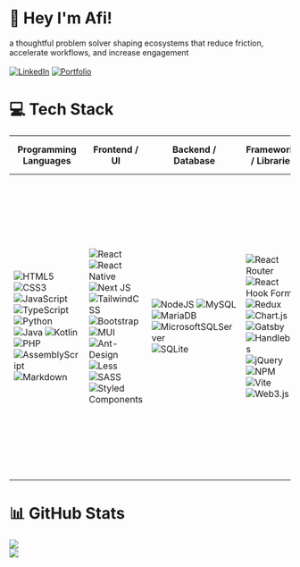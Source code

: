 # 💫 Hey I'm Afi!
a thoughtful problem solver shaping ecosystems that reduce friction, accelerate workflows, and increase engagement <br/><br/>
[![LinkedIn](https://img.shields.io/badge/LinkedIn-%230077B5.svg?logo=linkedin&logoColor=white)](https://linkedin.com/in/afiqahrshd) 
[![Portfolio](https://img.shields.io/badge/Portfolio-%23FF5A5F.svg?logo=framer&logoColor=white)](https://afiqahrashid.framer.ai/)

# 💻 Tech Stack
| **Programming Languages** | **Frontend / UI** | **Backend / Database** | **Frameworks / Libraries**  | **DevOps / Cloud / AI** | **Design / Collaboration Tools** |
| --------------------------------------------------------------------------------------------------------------------------------------------------------------------------------------------------------------------------------------------------------------------------------------------------------------------------------------------------------------------------------------------------------------------------------------------------------------------------------------------------------------------------------------------------------------------------------------------------------------------------------------------------------------------------------------------------------------------------------------------------------------------------------------------------------------------------------------------------------------------------------------------------------------------------------------------------------------------------------------------------------------------------------------------------------------------------------------------------------------------------------------------------------------------------------------- | ------------------------------------------------------------------------------------------------------------------------------------------------------------------------------------------------------------------------------------------------------------------------------------------------------------------------------------------------------------------------------------------------------------------------------------------------------------------------------------------------------------------------------------------------------------------------------------------------------------------------------------------------------------------------------------------------------------------------------------------------------------------------------------------------------------------------------------------------------------------------------------------------------------------------------------------------------------------------------------------------------------------------------------------------------------------------------------------------------------------------------------------------------------------------------------------- | ---------------------------------------------------------------------------------------------------------------------------------------------------------------------------------------------------------------------------------------------------------------------------------------------------------------------------------------------------------------------------------------------------------------------------------------------------------------------------------------------------------------------------------------------------------------------------------------------------- | ------------------------------------------------------------------------------------------------------------------------------------------------------------------------------------------------------------------------------------------------------------------------------------------------------------------------------------------------------------------------------------------------------------------------------------------------------------------------------------------------------------------------------------------------------------------------------------------------------------------------------------------------------------------------------------------------------------------------------------------------------------------------------------------------------------------------------------------------------------------------------------------------------------------------------------------------------------------------------------------------------------------------------------------------------------------------------------------------------------------------------------------------------------------------------------- | --------------------------------------------------------------------------------------------------------------------------------------------------------------------------------------------------------------------------------------------------------------------------------------------------------------------------------------------------------------------------------------------------------------------------------------------------------------------------------------------------------------------------------------------------------------------------------------------------------------------------------------------------------------------------------------------------------------------------------------------------------------------------------------------------------------------------- | ---------------------------------------------------------------------------------------------------------------------------------------------------------------------------------------------------------------------------------------------------------------------------------------------------------------------------------------------------------------------------------------------------------------------------------------------------------------------------------------------------------------------------------------------------------------------------------------------------------------------------------------------------------------------------------------------------------------------------------------------------------------------------------------------------------------------------------------------------------------------------------------------------------------------------------------------------------------------------------------------------------------------------------------------------------------------------------------------------------------------------------------------------------------------------------------------------------------------------------------------------------------------------------------------------------------------------------------------------------------------------------------------------------------------------------------------------------------------------------------------------------------------------------------------------------------------------------------------------------------------------------------------------------------------------------------------------------------------------------------------------------------------------------------------------------------------------------------------------------------------------------------------------------------------------------------------------------------------------------------------------------------------------------------------------------------------------------------------------------------------------------------------------------------------------------------------------------------------------------------------------------------------------------------------------------------------------------------------------------------------------------------------------------------------------------- |
| ![HTML5](https://img.shields.io/badge/html5-%23E34F26.svg?style=for-the-badge\&logo=html5\&logoColor=white) ![CSS3](https://img.shields.io/badge/css3-%231572B6.svg?style=for-the-badge\&logo=css3\&logoColor=white) ![JavaScript](https://img.shields.io/badge/javascript-%23323330.svg?style=for-the-badge\&logo=javascript\&logoColor=%23F7DF1E) ![TypeScript](https://img.shields.io/badge/typescript-%23007ACC.svg?style=for-the-badge\&logo=typescript\&logoColor=white) ![Python](https://img.shields.io/badge/python-3670A0?style=for-the-badge\&logo=python\&logoColor=ffdd54) ![Java](https://img.shields.io/badge/java-%23ED8B00.svg?style=for-the-badge\&logo=openjdk\&logoColor=white) ![Kotlin](https://img.shields.io/badge/kotlin-%237F52FF.svg?style=for-the-badge\&logo=kotlin\&logoColor=white) ![PHP](https://img.shields.io/badge/php-%23777BB4.svg?style=for-the-badge\&logo=php\&logoColor=white) ![AssemblyScript](https://img.shields.io/badge/assembly%20script-%23000000.svg?style=for-the-badge\&logo=assemblyscript\&logoColor=white) ![Markdown](https://img.shields.io/badge/markdown-%23000000.svg?style=for-the-badge\&logo=markdown\&logoColor=white) | ![React](https://img.shields.io/badge/react-%2320232a.svg?style=for-the-badge\&logo=react\&logoColor=%2361DAFB) ![React Native](https://img.shields.io/badge/react_native-%2320232a.svg?style=for-the-badge\&logo=react\&logoColor=%2361DAFB) ![Next JS](https://img.shields.io/badge/Next-black?style=for-the-badge\&logo=next.js\&logoColor=white) ![TailwindCSS](https://img.shields.io/badge/tailwindcss-%2338B2AC.svg?style=for-the-badge\&logo=tailwind-css\&logoColor=white) ![Bootstrap](https://img.shields.io/badge/bootstrap-%238511FA.svg?style=for-the-badge\&logo=bootstrap\&logoColor=white) ![MUI](https://img.shields.io/badge/MUI-%230081CB.svg?style=for-the-badge\&logo=mui\&logoColor=white) ![Ant-Design](https://img.shields.io/badge/-AntDesign-%230170FE?style=for-the-badge\&logo=ant-design\&logoColor=white) ![Less](https://img.shields.io/badge/less-2B4C80?style=for-the-badge\&logo=less\&logoColor=white) ![SASS](https://img.shields.io/badge/SASS-hotpink.svg?style=for-the-badge\&logo=SASS\&logoColor=white) ![Styled Components](https://img.shields.io/badge/styled--components-DB7093?style=for-the-badge\&logo=styled-components\&logoColor=white) | ![NodeJS](https://img.shields.io/badge/node.js-6DA55F?style=for-the-badge\&logo=node.js\&logoColor=white) ![MySQL](https://img.shields.io/badge/mysql-4479A1.svg?style=for-the-badge\&logo=mysql\&logoColor=white) ![MariaDB](https://img.shields.io/badge/MariaDB-003545?style=for-the-badge\&logo=mariadb\&logoColor=white) ![MicrosoftSQLServer](https://img.shields.io/badge/Microsoft%20SQL%20Server-CC2927?style=for-the-badge\&logo=microsoft%20sql%20server\&logoColor=white) ![SQLite](https://img.shields.io/badge/sqlite-%2307405e.svg?style=for-the-badge\&logo=sqlite\&logoColor=white) | ![React Router](https://img.shields.io/badge/React_Router-CA4245?style=for-the-badge\&logo=react-router\&logoColor=white) ![React Hook Form](https://img.shields.io/badge/React%20Hook%20Form-%23EC5990.svg?style=for-the-badge\&logo=reacthookform\&logoColor=white) ![Redux](https://img.shields.io/badge/redux-%23593d88.svg?style=for-the-badge\&logo=redux\&logoColor=white) ![Chart.js](https://img.shields.io/badge/chart.js-F5788D.svg?style=for-the-badge\&logo=chart.js\&logoColor=white) ![Gatsby](https://img.shields.io/badge/Gatsby-%23663399.svg?style=for-the-badge\&logo=gatsby\&logoColor=white) ![Handlebars](https://img.shields.io/badge/Handlebars-%23000000?style=for-the-badge\&logo=Handlebars.js\&logoColor=white) ![jQuery](https://img.shields.io/badge/jquery-%230769AD.svg?style=for-the-badge\&logo=jquery\&logoColor=white) ![NPM](https://img.shields.io/badge/NPM-%23CB3837.svg?style=for-the-badge\&logo=npm\&logoColor=white) ![Vite](https://img.shields.io/badge/vite-%23646CFF.svg?style=for-the-badge\&logo=vite\&logoColor=white) ![Web3.js](https://img.shields.io/badge/web3.js-F16822?style=for-the-badge\&logo=web3.js\&logoColor=white) | ![AWS](https://img.shields.io/badge/AWS-%23FF9900.svg?style=for-the-badge\&logo=amazon-aws\&logoColor=white) ![Azure](https://img.shields.io/badge/azure-%230072C6.svg?style=for-the-badge\&logo=microsoftazure\&logoColor=white) ![Google Cloud](https://img.shields.io/badge/GoogleCloud-%234285F4.svg?style=for-the-badge\&logo=google-cloud\&logoColor=white) ![Heroku](https://img.shields.io/badge/heroku-%23430098.svg?style=for-the-badge\&logo=heroku\&logoColor=white) ![Firebase](https://img.shields.io/badge/firebase-%23039BE5.svg?style=for-the-badge\&logo=firebase) ![OpenAI](https://img.shields.io/badge/OpenAI-%23000000.svg?style=for-the-badge\&logo=openai\&logoColor=white) ![Streamlit](https://img.shields.io/badge/Streamlit-%23FE4B4B.svg?style=for-the-badge\&logo=streamlit\&logoColor=white) | ![Figma](https://img.shields.io/badge/figma-%23F24E1E.svg?style=for-the-badge\&logo=figma\&logoColor=white) ![Adobe Photoshop](https://img.shields.io/badge/adobe%20photoshop-%2331A8FF.svg?style=for-the-badge\&logo=adobe%20photoshop\&logoColor=white) ![Adobe Illustrator](https://img.shields.io/badge/adobe%20illustrator-%23FF9A00.svg?style=for-the-badge\&logo=adobe%20illustrator\&logoColor=white) ![Adobe InDesign](https://img.shields.io/badge/Adobe%20InDesign-49021F?style=for-the-badge\&logo=adobeindesign\&logoColor=FF3366) ![Adobe XD](https://img.shields.io/badge/Adobe%20XD-470137?style=for-the-badge\&logo=Adobe%20XD\&logoColor=#FF61F6) ![Adobe Premiere Pro](https://img.shields.io/badge/Adobe%20Premiere%20Pro-9999FF.svg?style=for-the-badge\&logo=Adobe%20Premiere%20Pro\&logoColor=white) ![Adobe Acrobat Reader](https://img.shields.io/badge/Adobe%20Acrobat%20Reader-EC1C24.svg?style=for-the-badge\&logo=Adobe%20Acrobat%20Reader\&logoColor=white) ![Adobe Creative Cloud](https://img.shields.io/badge/Adobe%20Creative%20Cloud-DA1F26.svg?style=for-the-badge\&logo=Adobe%20Creative%20Cloud\&logoColor=white) ![Canva](https://img.shields.io/badge/Canva-%2300C4CC.svg?style=for-the-badge\&logo=Canva\&logoColor=white) ![Sketch](https://img.shields.io/badge/Sketch-FFB387?style=for-the-badge\&logo=sketch\&logoColor=black) ![Sketch Up](https://img.shields.io/badge/SketchUp-005F9E?style=for-the-badge\&logo=sketchup\&logoColor=white) ![Framer](https://img.shields.io/badge/Framer-black?style=for-the-badge\&logo=framer\&logoColor=blue) ![Storybook](https://img.shields.io/badge/-Storybook-FF4785?style=for-the-badge\&logo=storybook\&logoColor=white) ![Notion](https://img.shields.io/badge/Notion-%23000000.svg?style=for-the-badge\&logo=notion\&logoColor=white) ![Trello](https://img.shields.io/badge/Trello-%23026AA7.svg?style=for-the-badge\&logo=Trello\&logoColor=white) ![Anaconda](https://img.shields.io/badge/Anaconda-%2344A833.svg?style=for-the-badge\&logo=anaconda\&logoColor=white) ![NumPy](https://img.shields.io/badge/numpy-%23013243.svg?style=for-the-badge\&logo=numpy\&logoColor=white) ![Pandas](https://img.shields.io/badge/pandas-%23150458.svg?style=for-the-badge\&logo=pandas\&logoColor=white) ![scikit-learn](https://img.shields.io/badge/scikit--learn-%23F7931E.svg?style=for-the-badge\&logo=scikit-learn\&logoColor=white) |

# 📊 GitHub Stats
<!-- ![](https://github-readme-stats.vercel.app/api?username=aficat&theme=dark&hide_border=false&include_all_commits=true&count_private=true)<br/> -->
![](https://nirzak-streak-stats.vercel.app/?user=aficat&theme=dark&hide_border=false)<br/>
![](https://github-readme-stats.vercel.app/api/top-langs/?username=aficat&theme=dark&hide_border=false&include_all_commits=true&count_private=true&layout=compact)
